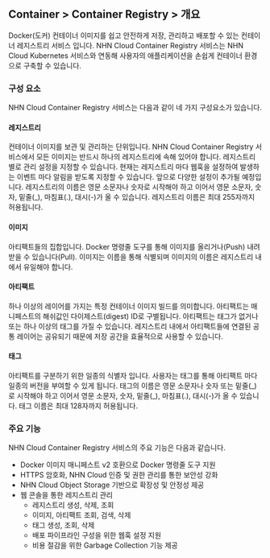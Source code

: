 ## Container > Container Registry > 개요

Docker(도커) 컨테이너 이미지를 쉽고 안전하게 저장, 관리하고 배포할 수 있는 컨테이너 레지스트리 서비스 입니다. NHN Cloud Container Registry 서비스는 NHN Cloud Kubernetes 서비스와 연동해 사용자의 애플리케이션을 손쉽게 컨테이너 환경으로 구축할 수 있습니다.



### 구성 요소

NHN Cloud Container Registry 서비스는 다음과 같이 네 가지 구성요소가 있습니다.

#### 레지스트리

컨테이너 이미지를 보관 및 관리하는 단위입니다. NHN Cloud Container Registry 서비스에서 모든 이미지는 반드시 하나의 레지스트리에 속해 있어야 합니다. 레지스트리 별로 관리 설정을 지정할 수 있습니다. 현재는 레지스트리 마다 웹훅을 설정하여 발생하는 이벤트 마다 알림을 받도록 지정할 수 있습니다. 앞으로 다양한 설정이 추가될 예정입니다. 레지스트리의 이름은 영문 소문자나 숫자로 시작해야 하고 이어서 영문 소문자, 숫자, 밑줄(\_), 마침표(.), 대시(-)가 올 수 있습니다. 레지스트리 이름은 최대 255자까지 허용됩니다.

#### 이미지

아티팩트들의 집합입니다. Docker 명령줄 도구를 통해 이미지를 올리거나(Push) 내려받을 수 있습니다(Pull). 이미지는 이름을 통해 식별되며 이미지의 이름은 레지스트리 내에서 유일해야 합니다.

#### 아티팩트

하나 이상의 레이어를 가지는 특정 컨테이너 이미지 빌드를 의미합니다. 아티팩트는 매니페스트의 해쉬값인 다이제스트(digest) ID로 구별됩니다. 아티팩트는 태그가 없거나 또는 하나 이상의 태그를 가질 수 있습니다. 레지스트리 내에서 아티팩트들에 연결된 공통 레이어는 공유되기 때문에 저장 공간을 효율적으로 사용할 수 있습니다.

#### 태그

아티팩트를 구분하기 위한 일종의 식별자 입니다. 사용자는 태그를 통해 아티팩트 마다 일종의 버전을 부여할 수 있게 됩니다. 태그의 이름은 영문 소문자나 숫자 또는 밑줄(\_)로 시작해야 하고 이어서 영문 소문자, 숫자, 밑줄(\_), 마침표(.), 대시(-)가 올 수 있습니다. 태그 이름은 최대 128자까지 허용됩니다.  



### 주요 기능

NHN Cloud Container Registry 서비스의 주요 기능은 다음과 같습니다.

* Docker 이미지 매니페스트 v2 호환으로 Docker 명령줄 도구 지원 
* HTTPS 암호화, NHN Cloud 인증 및 권한 관리를 통한 보안성 강화
* NHN Cloud Object Storage 기반으로 확장성 및 안정성 제공
* 웹 콘솔을 통한 레지스트리 관리
  * 레지스트리 생성, 삭제, 조회
  * 이미지, 아티팩트 조회, 검색, 삭제
  * 태그 생성, 조회, 삭제
  * 배포 파이프라인 구성을 위한 웹훅 설정 지원 
  * 비용 절감을 위한 Garbage Collection 기능 제공